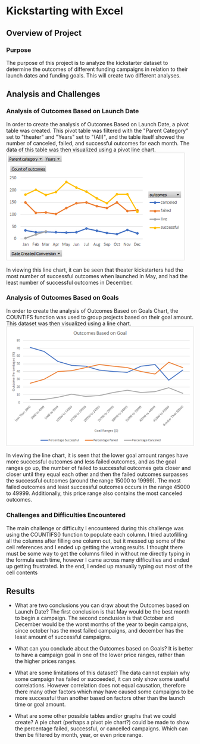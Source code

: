 # Kickstarting with Excel

## Overview of Project

### Purpose
The purpose of this project is to analyze the kickstarter dataset to determine the outcomes of different funding campaigns in relation to their launch dates and funding goals. This will create two different analyses. 

## Analysis and Challenges

### Analysis of Outcomes Based on Launch Date
In order to create the analysis of Outcomes Based on Launch Date, a pivot table was created. This pivot table was filtered with the "Parent Category" set to "theater" and "Years" set to "(All)", and the table itself showed the number of canceled, failed, and successful outcomes for each month. The data of this table was then visualized using a pivot line chart. 
![Outcomes Based on Launch Date Graph](Resources/OutcomesBasedonLaunchDateGraph.png)

In viewing this line chart, it can be seen that theater kickstarters had the most number of successful outcomes when launched in May, and had the least number of successful outcomes in December. 

### Analysis of Outcomes Based on Goals
In order to create the analysis of Outcomes Based on Goals Chart, the COUNTIFS function was used to group projects based on their goal amount. This dataset was then visualized using a line chart. 
![Outcomes Based on Goals Graph](Resources/Outcomes_vs_Goals.png)

In viewing the line chart, it is seen that the lower goal amount ranges have more successful outcomes and less failed outcomes, and as the goal ranges go up, the number of failed to successful outcomes gets closer and closer until they equal each other and then the failed outcomes surpasses the successful outcomes (around the range 15000 to 19999). The most failed outcomes and least successful outcomes occurs in the range 45000 to 49999. Additionally, this price range also contains the most canceled outcomes. 


### Challenges and Difficulties Encountered
The main challenge or difficulty I encountered during this challenge was using the COUNTIFS() function to populate each column. I tried autofilling all the columns after filling one column out, but it messed up some of the cell references and I ended up getting the wrong results. I thought there must be some way to get the columns filled in without me directly typing in the formula each time, however I came across many difficulties and ended up getting frustrated. In the end, I ended up manually typing out most of the cell contents 

## Results

- What are two conclusions you can draw about the Outcomes based on Launch Date?
The first conclusion is that May would be the best month to begin a campaign. 
The second conclusion is that October and December would be the worst months of the year to begin campaigns, since october has the most failed campaigns, and december has the least amount of successful campaigns. 

- What can you conclude about the Outcomes based on Goals?
It is better to have a campaign goal in one of the lower price ranges, rather than the higher prices ranges.

- What are some limitations of this dataset?
The data cannot explain why some campaign has failed or succeeded, it can only show some useful correlations. However correlation does not equal causation, therefore there many other factors which may have caused some campaigns to be more successful than another based on factors other than the launch time or goal amount. 

- What are some other possible tables and/or graphs that we could create?
A pie chart (perhaps a pivot pie chart?) could be made to show the percentage failed, successful, or cancelled campaigns. Which can then be filtered by month, year, or even price range. 
 